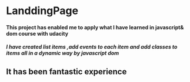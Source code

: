 # LanddingPage

#### This project has enabled me to apply what I have learned in javascript& dom course with udacity ###
##### I have created list items ,add events to each item and add classes to items all in a dynamic way by javascript dom #####
## It has been fantastic experience ##
